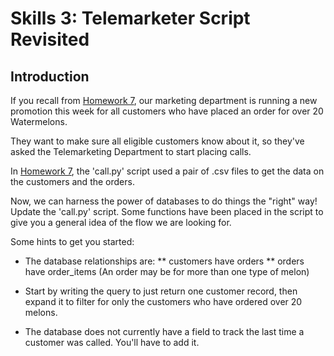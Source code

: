 Skills 3: Telemarketer Script Revisited
=======

Introduction
--------
If you recall from [Homework 7](https://github.com/hackbrightacademy/Homework/tree/master/Homework07), our marketing department is running a new promotion this week for
all customers who have placed an order for over 20 Watermelons.

They want to make sure all eligible customers know about it, so
they've asked the Telemarketing Department to start placing calls.

In [Homework 7](https://github.com/hackbrightacademy/Homework/tree/master/Homework07), the 'call.py' script used a pair of .csv files to get the data on the customers and the orders.

Now, we can harness the power of databases to do things the "right" way!  Update the 'call.py' script.  Some functions have been placed in the script to give you a general idea of the flow we are looking for.

Some hints to get you started:

* The database relationships are:
** customers have orders
** orders have order_items (An order may be for more than one type of melon)

* Start by writing the query to just return one customer record, then expand it to filter for only the customers who have ordered over 20 melons.

* The database does not currently have a field to track the last time a customer was called.  You'll have to add it.

